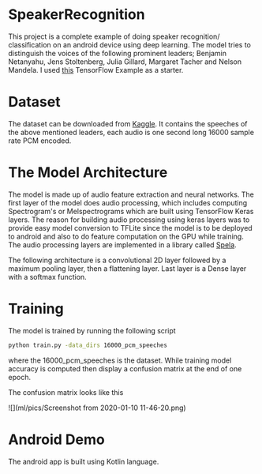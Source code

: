 # SpeakerRecognition
This project is a complete example of doing speaker recognition/ classification on an 
android device using deep learning. The model tries to distinguish the voices of the 
following prominent leaders; Benjamin Netanyahu, Jens Stoltenberg, Julia Gillard, Margaret
Tacher and Nelson Mandela. I used 
[this](https://github.com/tensorflow/docs/blob/master/site/en/r1/tutorials/sequences/audio_recognition.md) 
TensorFlow Example as a starter.

# Dataset
The dataset can be downloaded from [Kaggle](https://www.kaggle.com/kongaevans/speaker-recognition-dataset). 
It contains the speeches of the above 
mentioned leaders, each audio is one second long 16000 sample rate PCM encoded.


# The Model Architecture
The model is made up of audio feature extraction and neural networks. The first layer of
the model does audio processing, which includes computing Spectrogram's or Melspectrograms
which are built using TensorFlow Keras layers.
The reason for building audio processing using keras layers was to provide easy model
conversion to TFLite since the model is to be deployed to android and also to do feature
computation on the GPU while training. The audio processing 
layers are implemented in a library called [Spela](https://github.com/kongkip/spela).

The following architecture is a convolutional 2D layer followed by a maximum pooling 
layer, then a flattening layer. Last layer is a Dense layer with a softmax function.

# Training
The model is trained by running the following script
```bash
python train.py -data_dirs 16000_pcm_speeches
```
where the 16000_pcm_speeches is the dataset. While training model accuracy is computed then
display a confusion matrix at the end of one epoch.

The confusion matrix looks like this

![](ml/pics/Screenshot from 2020-01-10 11-46-20.png)

# Android Demo
The android app is built using Kotlin language.
